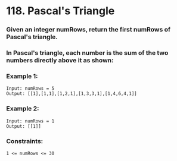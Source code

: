 # 118. Pascal's Triangle

### Given an integer numRows, return the first numRows of Pascal's triangle.

### In Pascal's triangle, each number is the sum of the two numbers directly above it as shown:

### Example 1:

```
Input: numRows = 5
Output: [[1],[1,1],[1,2,1],[1,3,3,1],[1,4,6,4,1]]
```

### Example 2:

```
Input: numRows = 1
Output: [[1]]
```

### Constraints:

`1 <= numRows <= 30`
